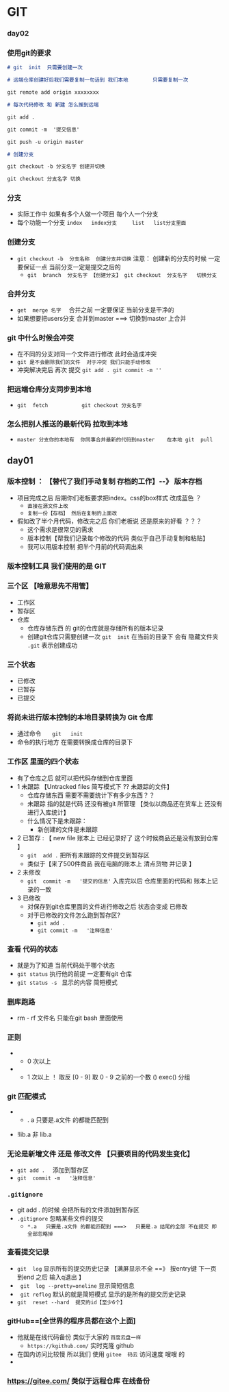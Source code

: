 # GIT

### day02

### 使用git的要求

```markdown
# git  init  只需要创建一次

# 远端仓库创建好后我们需要复制一句话到 我们本地        只需要复制一次

git remote add origin xxxxxxxx

# 每次代码修改 和 新建 怎么推到远端

git add .

git commit -m  '提交信息'

git push -u origin master

# 创建分支

git checkout -b 分支名字 创建并切换

git checkout 分支名字 切换
```

### 分支

- 实际工作中 如果有多个人做一个项目 每个人一个分支
- 每个功能一个分支   `index   index分支     list   list分支里面 `

### 创建分支

- `git checkout -b  分支名称  创建分支并切换`   注意： 创建新的分支的时候 一定要保证一点 当前分支一定是提交之后的
  - `git  branch  分支名字 【创建分支】 git checkout  分支名字   切换分支  `

### 合并分支

- `get  merge 名字  `      合并之前 一定要保证 当前分支是干净的
- 如果想要把users分支 合并到master ===>   切换到master 上合并

### git 中什么时候会冲突

- 在不同的分支对同一个文件进行修改 此时会造成冲突
- `git 是不会删除我们的文件  对于冲突 我们只能手动修改`
- 冲突解决完后 再次 提交 `git add . git commit -m ''   `

### 把远端仓库分支同步到本地

- `git  fetch           git checkout 分支名字`

### 怎么把别人推送的最新代码  拉取到本地

- `master 分支你的本地有  你同事合并最新的代码到master    在本地 git  pull `

## day01

### 版本控制 ： 【替代了我们手动复制 存档的工作】--》 版本存档

- 项目完成之后 后期你们老板要求把index。css的box样式 改成蓝色 ？
  - `直接在源文件上改`
  - `复制一份【存档】 然后在复制的上面改`
- 假如改了半个月代码，修改完之后 你们老板说 还是原来的好看 ？？？
  - 这个需求是很常见的需求
  - 版本控制【帮我们记录每个修改的代码 类似于自己手动复制和粘贴】
  - 我可以用版本控制 把半个月前的代码调出来

### 版本控制工具 我们使用的是 GIT

### 三个区 【啥意思先不用管】

- 工作区
- 暂存区
- 仓库
  - 仓库存储东西 的 git的仓库就是存储所有的版本记录
  - 创建git仓库只需要创建一次  `git  init`     在当前的目录下 会有 隐藏文件夹  `.git`    表示创建成功

### 三个状态

- 已修改
- 已暂存
- 已提交

### 将尚未进行版本控制的本地目录转换为 Git 仓库

- 通过命令 `    git   init `
- 命令的执行地方 在需要转换成仓库的目录下

### 工作区   里面的四个状态

- 有了仓库之后 就可以把代码存储到仓库里面
- 1 未跟踪 【Untracked files 简写模式下 ?? 未跟踪的文件】
  - 仓库存储东西 需要不需要统计下有多少东西？？
  - 未跟踪 指的就是代码 还没有被git 所管理 【类似以商品还在货车上 还没有进行入库统计】
  - 什么情况下是未跟踪：
    - 新创建的文件是未跟踪
- 2 已暂存   : 【 new file 账本上 已经记录好了 这个时候商品还是没有放到仓库 】
  - `git  add .`     把所有未跟踪的文件提交到暂存区
  - 类似于【来了500件商品 我在电脑的账本上 清点货物 并记录 】
- 2 未修改
  - `git  commit -m   '提交的信息'`    入库完以后 仓库里面的代码和 账本上记录的一致
- 3 已修改
  - 对保存到git仓库里面的文件进行修改之后 状态会变成 已修改
  - 对于已修改的文件怎么跑到暂存区?
    - `git add .`
    - `git commit -m   '注释信息'`

### 查看 代码的状态

- 就是为了知道 当前代码处于哪个状态
- `git status`    执行他的前提 一定要有git 仓库
- `git status -s `    显示的内容 简短模式

### 删库跑路

- rm - rf 文件名 只能在git bash 里面使用

### 正则

-
  * 0 次以上
-
  + 1 次以上 ！ 取反 [0 - 9] 取 0 - 9 之前的一个数 () exec() 分组

### git 匹配模式

-
  * . a 只要是.a文件 的都能匹配到

- !lib.a 非 lib.a

### 无论是新增文件 还是 修改文件 【只要项目的代码发生变化】

- `git add .  `    添加到暂存区
- `git  commit -m   '注释信息'`

### `.gitignore`

- git add . 的时候 会把所有的文件添加到暂存区
- `.gitignore`   忽略某些文件的提交
  - `*.a   只要是.a文件 的都能匹配到 ===>   只要是.a 结尾的全部 不在提交 即 全部忽略掉 `

### 查看提交记录

- `git  log`    显示所有的提交历史记录 【满屏显示不全 ==》 按entry键 下一页 到end 之后 输入q退出 】
- ` git  log --pretty=oneline`   显示简短信息
- ` git reflog`   默认的就是简短模式 显示的是所有的提交历史记录
- `git  reset --hard  提交的id【至少6个】`

### gitHub==[全世界的程序员都在这个上面]

- 他就是在线代码备份 类似于大家的 `百度云盘一样`
  - `https://kgithub.com/`  实时克隆 github
- 在国内访问比较慢 所以我们 使用  `gitee  码云`    访问速度 嗖嗖 的
-

### https://gitee.com/   类似于远程仓库    在线备份